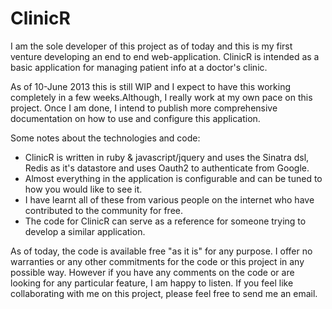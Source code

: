 ClinicR
=======

I am the sole developer of this project as of today and this is my first venture developing an end to end web-application. ClinicR is intended as a basic application for managing patient info at a doctor's clinic.

As of 10-June 2013 this is still WIP and I expect to have this working completely in a few weeks.Although, I really work at my own pace on this project. Once I am done, I intend to publish more comprehensive documentation on how to use and configure this application.

Some notes about the technologies and code:
- ClinicR is written in ruby & javascript/jquery and uses the Sinatra dsl, Redis as it's datastore and uses Oauth2 to authenticate from Google.
- Almost everything in the application is configurable and can be tuned to how you would like to see it.
- I have learnt all of these from various people on the internet who have contributed to the community for free. 
- The code for ClinicR can serve as a reference for someone trying to develop a similar application.


As of today, the code is available free "as it is" for any purpose. I offer no warranties or any other commitments for the code or this project in any possible way. However if you have any comments on the code or are looking for any particular feature, I am happy to listen. If you feel like collaborating with me on this project, please feel free to send me an email.
